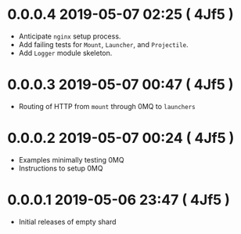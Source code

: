 # 0.0.0.4 2019-05-07 02:25 ( 4Jf5 )

- Anticipate `nginx` setup process.
- Add failing tests for `Mount`, `Launcher`, and `Projectile`.
- Add `Logger` module skeleton.

# 0.0.0.3 2019-05-07 00:47 ( 4Jf5 )

- Routing of HTTP from `mount` through 0MQ to `launchers`

# 0.0.0.2 2019-05-07 00:24 ( 4Jf5 )

- Examples minimally testing 0MQ
- Instructions to setup 0MQ

# 0.0.0.1 2019-05-06 23:47 ( 4Jf5 )

- Initial releases of empty shard